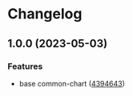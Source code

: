# Changelog

## 1.0.0 (2023-05-03)


### Features

* base common-chart ([4394643](https://github.com/WDaan/common-chart/commit/4394643a03326ef94c72180b1820286f74961c53))
